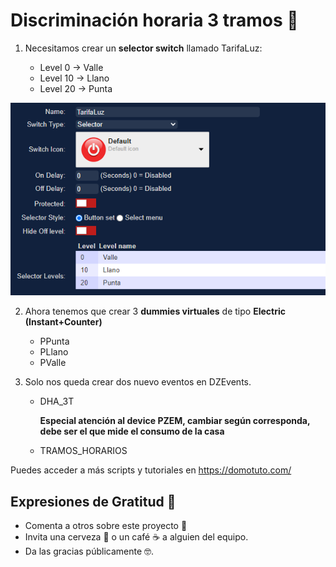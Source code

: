 # Discriminación horaria 3 tramos  🚀

1. Necesitamos crear un **selector switch** llamado TarifaLuz:

   - Level 0 -> Valle
   - Level 10 -> Llano
   - Level 20 -> Punta


![Web](https://github.com/ayasystems/domoticzScript/blob/master/Tarifa%203%20Tramos/tarifaLuz.png)


2. Ahora tenemos que crear 3 **dummies virtuales** de tipo **Electric (Instant+Counter)**

   - PPunta
   - PLlano
   - PValle



3. Solo nos queda crear dos nuevo eventos en DZEvents.
   - DHA_3T

     **Especial atención al device PZEM, cambiar según corresponda, debe ser el que mide el consumo de la casa**

   - TRAMOS_HORARIOS


Puedes acceder a más scripts y tutoriales en https://domotuto.com/


## Expresiones de Gratitud 🎁

* Comenta a otros sobre este proyecto 📢
* Invita una cerveza 🍺 o un café ☕ a alguien del equipo. 
* Da las gracias públicamente 🤓.
